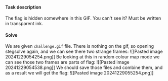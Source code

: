 #### Task description
The flag is hidden somewhere in this GIF. You can't see it? Must be written in transparent ink.

#### Solve
We are given `challenge.gif` file. There is nothing on the gif, so opening stegsolve again, and we can see there two strange frames:
![[Pasted image 20241229054254.png]]
Be looking at this in random colour map mode we can see those two frames are parts of flag:
![[Pasted image 20241229054538.png]]
We should save those files and combine them, and as a result we will get the flag:
![[Pasted image 20241229055254.png]]

